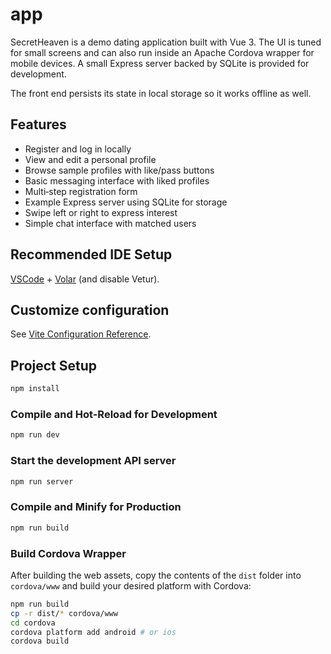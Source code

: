 # app

SecretHeaven is a demo dating application built with Vue 3. The UI is tuned
for small screens and can also run inside an Apache Cordova wrapper for mobile
devices. A small Express server backed by SQLite is provided for development.

The front end persists its state in local storage so it works offline as well.

## Features

- Register and log in locally
- View and edit a personal profile
- Browse sample profiles with like/pass buttons
- Basic messaging interface with liked profiles
- Multi‑step registration form
- Example Express server using SQLite for storage
- Swipe left or right to express interest
- Simple chat interface with matched users

## Recommended IDE Setup

[VSCode](https://code.visualstudio.com/) + [Volar](https://marketplace.visualstudio.com/items?itemName=Vue.volar) (and disable Vetur).

## Customize configuration

See [Vite Configuration Reference](https://vite.dev/config/).

## Project Setup

```sh
npm install
```

### Compile and Hot-Reload for Development

```sh
npm run dev
```

### Start the development API server

```sh
npm run server
```

### Compile and Minify for Production

```sh
npm run build
```

### Build Cordova Wrapper

After building the web assets, copy the contents of the `dist` folder into
`cordova/www` and build your desired platform with Cordova:

```sh
npm run build
cp -r dist/* cordova/www
cd cordova
cordova platform add android # or ios
cordova build
```
